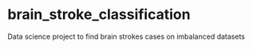 # brain_stroke_classification
Data science project to find brain strokes cases on imbalanced datasets
